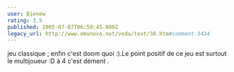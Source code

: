 ```yaml
---
user: Bienew
rating: 3.5
published: 2005-07-07T06:59:45.000Z
legacy_url: http://www.emunova.net/veda/test/38.htm#comment-3434
---
```

jeu classique ; enfin c'est doom quoi :).Le point positif de ce jeu est surtout le multijoueur :D à 4 c'est dément .